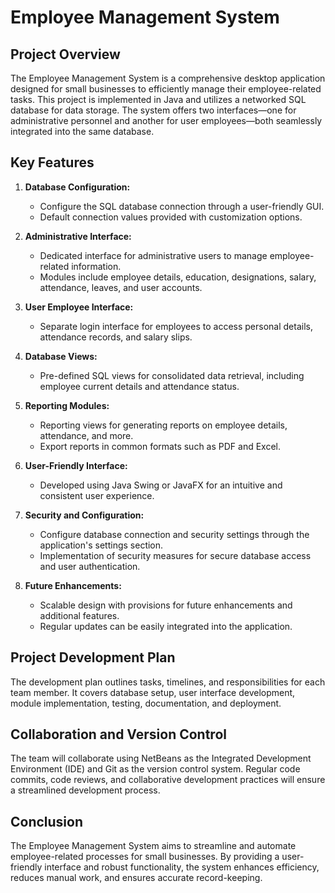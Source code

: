 # Employee Management System

## Project Overview

The Employee Management System is a comprehensive desktop application designed for small businesses to efficiently manage their employee-related tasks. This project is implemented in Java and utilizes a networked SQL database for data storage. The system offers two interfaces—one for administrative personnel and another for user employees—both seamlessly integrated into the same database.

## Key Features

1. **Database Configuration:**
   - Configure the SQL database connection through a user-friendly GUI.
   - Default connection values provided with customization options.

2. **Administrative Interface:**
   - Dedicated interface for administrative users to manage employee-related information.
   - Modules include employee details, education, designations, salary, attendance, leaves, and user accounts.

3. **User Employee Interface:**
   - Separate login interface for employees to access personal details, attendance records, and salary slips.

4. **Database Views:**
   - Pre-defined SQL views for consolidated data retrieval, including employee current details and attendance status.

5. **Reporting Modules:**
   - Reporting views for generating reports on employee details, attendance, and more.
   - Export reports in common formats such as PDF and Excel.

6. **User-Friendly Interface:**
   - Developed using Java Swing or JavaFX for an intuitive and consistent user experience.

7. **Security and Configuration:**
   - Configure database connection and security settings through the application's settings section.
   - Implementation of security measures for secure database access and user authentication.

8. **Future Enhancements:**
   - Scalable design with provisions for future enhancements and additional features.
   - Regular updates can be easily integrated into the application.

## Project Development Plan

The development plan outlines tasks, timelines, and responsibilities for each team member. It covers database setup, user interface development, module implementation, testing, documentation, and deployment.

## Collaboration and Version Control

The team will collaborate using NetBeans as the Integrated Development Environment (IDE) and Git as the version control system. Regular code commits, code reviews, and collaborative development practices will ensure a streamlined development process.

## Conclusion

The Employee Management System aims to streamline and automate employee-related processes for small businesses. By providing a user-friendly interface and robust functionality, the system enhances efficiency, reduces manual work, and ensures accurate record-keeping.
